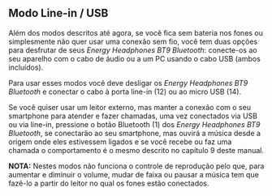 ## Modo Line-in / USB

Além dos modos descritos até agora, se você fica sem bateria nos fones ou simplesmente não quer usar uma conexão sem fio, você tem duas opções para desfrutar de seus *Energy Headphones BT9 Bluetooth*: conecte-os ao seu aparelho com o cabo de áudio ou a um PC usando o cabo USB (ambos incluídos).

Para usar esses modos você deve desligar os *Energy Headphones BT9 Bluetooth* e conectar o cabo à porta line-in (12) ou ao micro USB (14).

Se você quiser usar um leitor externo, mas manter a conexão com o seu smartphone para atender e fazer chamadas, uma vez conectados via USB ou via line-in, pressione o botão Bluetooth (1) dos *Energy Headphones BT9 Bluetooth*, se conectarão ao seu smartphone, mas ouvirá a música desde a origem onde eles estivessem ligados e se você recebe ou faz uma chamada o comportamento é o mesmo descrito no capítulo 9 deste manual.

**NOTA:** Nestes modos não funciona o controle de reprodução pelo que, para aumentar e diminuir o volume, mudar de faixa ou pausar a música tem que fazê-lo a partir do leitor no qual os fones estão conectados.
